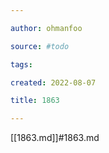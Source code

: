 ```yaml
---

author: ohmanfoo

source: #todo

tags: 

created: 2022-08-07

title: 1863

---
```

[[1863.md]]#1863.md